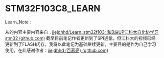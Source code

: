 # STM32F103C8_LEARN

Learn_Note : 

从的内容主要内容来自：[jjejdhhd/Learn_stm32f103: 和B站UP江科大自化协学习stm32 (github.com)](https://github.com/jjejdhhd/Learn_stm32f103)
截至目前笔记作者更新到了SPI通信。但江科大的视频已经更新到了FLASH闪存，我将以此笔记为基础继续更新，主要目的是作为自己学习使用，在此感谢作者：[jjejdhhd (百慕亮) (github.com)](https://github.com/jjejdhhd)
